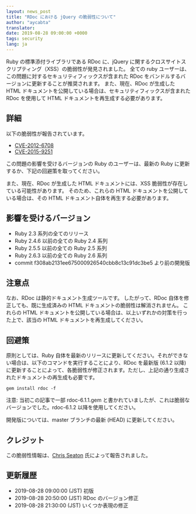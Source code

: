 ```yaml
---
layout: news_post
title: "RDoc における jQuery の脆弱性について"
author: "aycabta"
translator:
date: 2019-08-28 09:00:00 +0000
tags: security
lang: ja
---
```


Ruby の標準添付ライブラリである RDoc に、jQuery に関するクロスサイトスクリプティング（XSS）の脆弱性が発見されました。
全ての ruby ユーザーは、この問題に対するセキュリティフィックスが含まれた RDoc をバンドルするバージョンに更新することが推奨されます。
また、現在、RDoc が生成した HTML ドキュメントを公開している場合は、セキュリティフィックスが含まれた RDoc を使用して HTML ドキュメントを再生成する必要があります。

## 詳細

以下の脆弱性が報告されています。

* [CVE-2012-6708](https://nvd.nist.gov/vuln/detail/CVE-2012-6708)
* [CVE-2015-9251](https://nvd.nist.gov/vuln/detail/CVE-2015-9251)

この問題の影響を受けるバージョンの Ruby のユーザーは、最新の Ruby に更新するか、下記の回避策を取ってください。

また、現在、RDoc が生成した HTML ドキュメントには、XSS 脆弱性が存在している可能性があります。
そのため、これらの HTML ドキュメントを公開している場合は、その HTML ドキュメント自体を再生する必要があります。

## 影響を受けるバージョン

* Ruby 2.3 系列の全てのリリース
* Ruby 2.4.6 以前の全ての Ruby 2.4 系列
* Ruby 2.5.5 以前の全ての Ruby 2.5 系列
* Ruby 2.6.3 以前の全ての Ruby 2.6 系列
* commit f308ab2131ee675000926540cbb8c13c91dc3be5 より前の開発版

## 注意点

なお、RDoc は静的ドキュメント生成ツールです。
したがって、RDoc 自体を修正しても、既に生成済みの HTML ドキュメントの脆弱性は解消されません。
これらの HTML ドキュメントを公開している場合は、以上いずれかの対策を行った上で、該当の HTML ドキュメントを再生成してください。

## 回避策

原則としては、Ruby 自体を最新のリリースに更新してください。それができない場合は、以下のコマンドを実行することにより、RDoc を最新版 (6.1.2 以降) に更新することによって、各脆弱性が修正されます。ただし、上記の通り生成されたドキュメントの再生成も必要です。

```
gem install rdoc -f
```

注意: 当初この記事で一部 rdoc-6.1.1.gem と書かれていましたが、これは脆弱なバージョンでした。rdoc-6.1.2 以降を使用してください。

開発版については、master ブランチの最新 (HEAD) に更新してください。

## クレジット

この脆弱性情報は、[Chris Seaton](https://hackerone.com/chrisseaton) 氏によって報告されました。

## 更新履歴

* 2019-08-28 09:00:00 (JST) 初版
* 2019-08-28 20:50:00 (JST) RDoc のバージョン修正
* 2019-08-28 21:30:00 (JST) いくつか表現の修正
